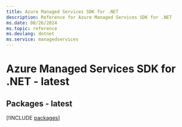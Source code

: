```yaml
---
title: Azure Managed Services SDK for .NET
description: Reference for Azure Managed Services SDK for .NET
ms.date: 08/26/2024
ms.topic: reference
ms.devlang: dotnet
ms.service: managedservices
---
```

# Azure Managed Services SDK for .NET - latest
## Packages - latest
[!INCLUDE [packages](managed-services-index.md)]